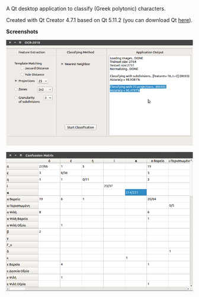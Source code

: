 A Qt desktop application to classify (Greek polytonic) characters.

Created with Qt Creator 4.7.1 based on Qt 5.11.2 (you can download Qt [here](http://download.qt.io/official_releases/qt/)).


**Screenshots**

![alt text](demo.png)

![alt text](demo2.png)
